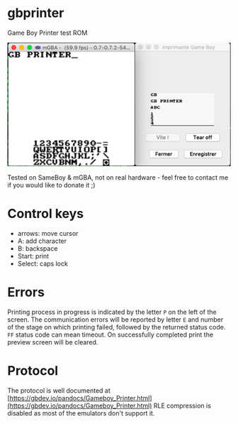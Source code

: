 # gbprinter

Game Boy Printer test ROM

![alt text](https://raw.githubusercontent.com/mmuszkow/gbprinter/master/screenshot00.png)

Tested on SameBoy & mGBA, not on real hardware - feel free to contact me if you would like to donate it ;)

# Control keys

- arrows: move cursor
- A: add character
- B: backspace
- Start: print
- Select: caps lock

# Errors

Printing process in progress is indicated by the letter `P` on the left of the screen.
The communication errors will be reported by letter `E` and number of the stage on which printing failed, followed by the returned status code. `FF` status code can mean timeout.
On successfully completed print the preview screen will be cleared.

# Protocol

The protocol is well documented at [https://gbdev.io/pandocs/Gameboy_Printer.html](https://gbdev.io/pandocs/Gameboy_Printer.html)
RLE compression is disabled as most of the emulators don't support it.

